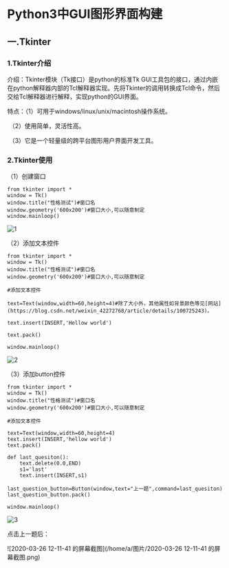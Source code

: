 # Python3中GUI图形界面构建

## 一.Tkinter

### 1.Tkinter介绍

介绍：Tkinter模块（Tk接口）是python的标准Tk GUI工具包的接口，通过内嵌在python解释器内部的Tcl解释器实现。先将Tkinter的调用转换成Tcl命令，然后交给Tcl解释器进行解释，实现python的GUI界面。

特点：（1）可用于windows/linux/unix/macintosh操作系统。

​              （2）使用简单，灵活性高。

​              （3）它是一个轻量级的跨平台图形用户界面开发工具。

### 2.Tkinter使用

（1）创建窗口

```
from tkinter import *
window = Tk()
window.title("性格测试")#窗口名
window.geometry('600x200')#窗口大小,可以随意制定
window.mainloop()
```

![1](/home/a/图片/1.png)

（2）添加文本控件

```
from tkinter import *
window = Tk()
window.title("性格测试")#窗口名
window.geometry('600x200')#窗口大小,可以随意制定

#添加文本控件

text=Text(window,width=60,height=4)#除了大小外，其他属性如背景颜色等见[网站](https://blog.csdn.net/weixin_42272768/article/details/100725243)。

text.insert(INSERT,'Hellow world')

text.pack()

window.mainloop()
```



![2](/home/a/图片/2.png)



（3）添加button控件

```
from tkinter import *
window = Tk()
window.title("性格测试")#窗口名
window.geometry('600x200')#窗口大小,可以随意制定

#添加文本控件

text=Text(window,width=60,height=4)
text.insert(INSERT,'hellow world')
text.pack()

def last_quesiton():
    text.delete(0.0,END)
    s1='last'
    text.insert(INSERT,s1)

last_question_button=Button(window,text="上一题",command=last_quesiton)
last_question_button.pack()

window.mainloop()
```

![3](/home/a/图片/3.png)

点击上一题后：

![2020-03-26 12-11-41 的屏幕截图](/home/a/图片/2020-03-26 12-11-41 的屏幕截图.png)

